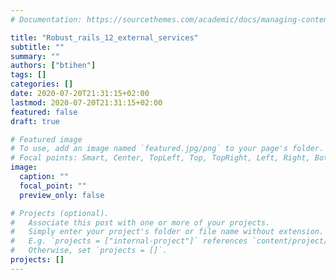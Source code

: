 ```yaml
---
# Documentation: https://sourcethemes.com/academic/docs/managing-content/

title: "Robust_rails_12_external_services"
subtitle: ""
summary: ""
authors: ["btihen"]
tags: []
categories: []
date: 2020-07-20T21:31:15+02:00
lastmod: 2020-07-20T21:31:15+02:00
featured: false
draft: true

# Featured image
# To use, add an image named `featured.jpg/png` to your page's folder.
# Focal points: Smart, Center, TopLeft, Top, TopRight, Left, Right, BottomLeft, Bottom, BottomRight.
image:
  caption: ""
  focal_point: ""
  preview_only: false

# Projects (optional).
#   Associate this post with one or more of your projects.
#   Simply enter your project's folder or file name without extension.
#   E.g. `projects = ["internal-project"]` references `content/project/deep-learning/index.md`.
#   Otherwise, set `projects = []`.
projects: []
---
```

